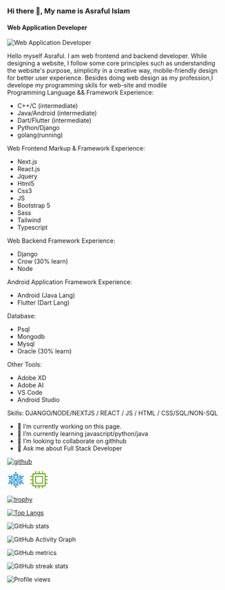 ### Hi there 👋, My name is Asraful  Islam
#### Web Application Developer
![Web Application Developer](https://res.cloudinary.com/none909099/image/upload/v1674362743/profile_ms9ptf.png)

Hello myself Asraful.  I am  web frontend and backend developer.
 While designing a website, I follow some core principles such as
  understanding the website's purpose, simplicity in a creative way, mobile-friendly design for better user experience. 
Besides doing web design as my profession,I develope my programming skils for web-site and modile 
<br />
Programming Language && Framework Experience:
- C++/C (intermediate)
- Java/Android (intermediate)
- Dart/Flutter (intermediate) 
- Python/Django
- golang(running)

Web Frontend Markup & Framework Experience:
- Next.js
- React.js
- Jquery
- Html5
- Css3
- JS
- Bootstrap 5
- Sass
- Tailwind
- Typescript


Web Backend Framework Experience:
- Django
- Crow (30% learn)
- Node

Android Application Framework Experience:
- Android (Java Lang)
- Flutter (Dart Lang)

Database:
- Psql
- Mongodb
- Mysql
- Oracle (30% learn)

Other Tools:

- Adobe XD
- Adobe AI
- VS Code
- Android Studio 

Skills: DJANGO/NODE/NEXTJS / REACT / JS / HTML / CSS/SQL/NON-SQL

- 🔭 I’m currently working on this page. 
- 🌱 I’m currently learning javascript/python/java 
- 👯 I’m looking to collaborate on githhub 
- 💬 Ask me about Full Stack Developer 


[<img src='https://cdn.jsdelivr.net/npm/simple-icons@3.0.1/icons/github.svg' alt='github' height='40'>](https://github.com/asraful808088)  

<a href='https://archiveprogram.github.com/'><img src='https://raw.githubusercontent.com/acervenky/animated-github-badges/master/assets/acbadge.gif' width='40' height='40'></a> <a href='https://docs.github.com/en/developers'><img src='https://raw.githubusercontent.com/acervenky/animated-github-badges/master/assets/devbadge.gif' width='40' height='40'></a> 

[![trophy](https://github-profile-trophy.vercel.app/?username=asraful808088)](https://github.com/ryo-ma/github-profile-trophy)

[![Top Langs](https://github-readme-stats.vercel.app/api/top-langs/?username=asraful808088)](https://github.com/anuraghazra/github-readme-stats)

![GitHub stats](https://github-readme-stats.vercel.app/api?username=asraful808088&show_icons=true&count_private=true)  

![GitHub Activity Graph](https://activity-graph.herokuapp.com/graph?username=asraful808088)  

![GitHub metrics](https://metrics.lecoq.io/asraful808088)  

![GitHub streak stats](https://streak-stats.demolab.com/?user=asraful808088)  

![Profile views](https://gpvc.arturio.dev/asraful808088)  
